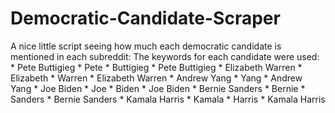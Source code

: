 # Democratic-Candidate-Scraper
A nice little script seeing how much each democratic candidate is mentioned in each subreddit:
    The keywords for each candidate were used:
    * Pete Buttigieg
        * Pete
        * Buttigieg
        * Pete Buttigieg
    * Elizabeth Warren
        * Elizabeth
        * Warren
        * Elizabeth Warren
    * Andrew Yang
        * Yang
        * Andrew Yang
    * Joe Biden
        * Joe
        * Biden
        * Joe Biden
    * Bernie Sanders
        * Bernie
        * Sanders
        * Bernie Sanders
    * Kamala Harris
        * Kamala
        * Harris
        * Kamala Harris
